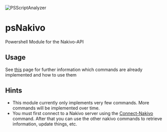 ![PSScriptAnalyzer](https://github.com/we-mi/psNakivo/actions/workflows/powershell.yml/badge.svg)

# psNakivo

Powershell Module for the Nakivo-API

## Usage

See [this](docs/psNakivo.md) page for further information which commands are already implemented and how to use them

## Hints

- This module currently only implements very few commands. More commands will be implemented over time.
- You must first connect to a Nakivo server using the [Connect-Nakivo](docs/Connect-Nakivo.md) command. After that you can use the other nakivo commands to retrieve information, update things, etc.
